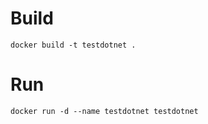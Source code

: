 # Build

```
docker build -t testdotnet .
```

# Run

```
docker run -d --name testdotnet testdotnet
```
